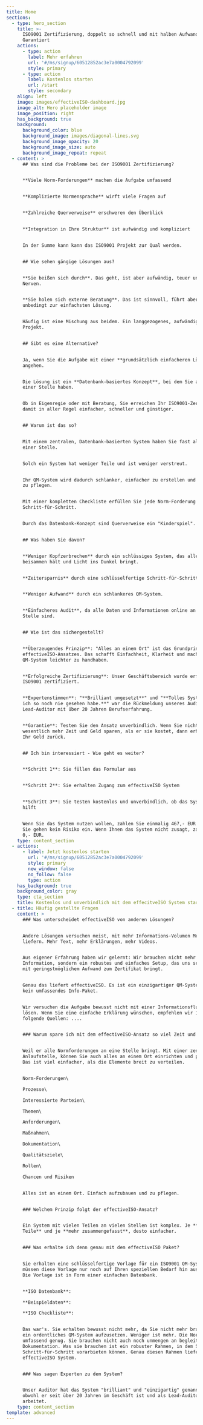 ```yaml
---
title: Home
sections:
  - type: hero_section
    title: >-
      ISO9001 Zertifizierung, doppelt so schnell und mit halben Aufwand -
      Garantiert
    actions:
      - type: action
        label: Mehr erfahren
        url: '#/ms/signup/60512852ac3e7a0004792099'
        style: primary
      - type: action
        label: Kostenlos starten
        url: /start
        style: secondary
    align: left
    image: images/effectiveISO-dashboard.jpg
    image_alt: Hero placeholder image
    image_position: right
    has_background: true
    background:
      background_color: blue
      background_image: images/diagonal-lines.svg
      background_image_opacity: 20
      background_image_size: auto
      background_image_repeat: repeat
  - content: >
      ## Was sind die Probleme bei der ISO9001 Zertifizierung?


      **Viele Norm-Forderungen** machen die Aufgabe umfassend


      **Komplizierte Normensprache** wirft viele Fragen auf


      **Zahlreiche Querverweise** erschweren den Überblick


      **Integration in Ihre Struktur** ist aufwändig und kompliziert


      In der Summe kann kann das ISO9001 Projekt zur Qual werden.


      ## Wie sehen gängige Lösungen aus?


      **Sie beißen sich durch**. Das geht, ist aber aufwändig, teuer und kostet
      Nerven.


      **Sie holen sich externe Beratung**. Das ist sinnvoll, führt aber nicht
      unbedingt zur einfachsten Lösung.


      Häufig ist eine Mischung aus beidem. Ein langgezogenes, aufwändiges
      Projekt.


      ## Gibt es eine Alternative?


      Ja, wenn Sie die Aufgabe mit einer **grundsätzlich einfacheren Lösung**
      angehen.


      Die Lösung ist ein **Datenbank-basiertes Konzept**, bei dem Sie alles an
      einer Stelle haben.


      Ob in Eigenregie oder mit Beratung, Sie erreichen Ihr ISO9001-Zertifikat
      damit in aller Regel einfacher, schneller und günstiger.


      ## Warum ist das so?


      Mit einem zentralen, Datenbank-basierten System haben Sie fast alles an
      einer Stelle.


      Solch ein System hat weniger Teile und ist weniger verstreut.


      Ihr QM-System wird dadurch schlanker, einfacher zu erstellen und leichter
      zu pflegen.


      Mit einer kompletten Checkliste erfüllen Sie jede Norm-Forderung
      Schritt-für-Schritt.


      Durch das Datenbank-Konzept sind Querverweise ein "Kinderspiel".


      ## Was haben Sie davon?


      **Weniger Kopfzerbrechen** durch ein schlüssiges System, das alles
      beisammen hält und Licht ins Dunkel bringt.


      **Zeitersparnis** durch eine schlüsselfertige Schritt-für-Schritt Lösung,


      **Weniger Aufwand** durch ein schlankeres QM-System.


      **Einfacheres Audit**, da alle Daten und Informationen online an einer
      Stelle sind.


      ## Wie ist das sichergestellt?


      **Überzeugendes Prinzip**: "Alles an einem Ort" ist das Grundprinzip des
      effectiveISO-Ansatzes. Das schafft Einfachheit, Klarheit und macht das
      QM-System leichter zu handhaben.


      **Erfolgreiche Zertifizierung**: Unser Geschäftsbereich wurde erfolgreich
      ISO9001 zertifiziert.


      **Expertenstimmen**: "**Brilliant umgesetzt**" und "**Tolles System, das
      ich so noch nie gesehen habe.**" war die Rückmeldung unseres Auditors. Ein
      Lead-Auditor mit über 20 Jahren Berufserfahrung.


      **Garantie**: Testen Sie den Ansatz unverbindlich. Wenn Sie nicht
      wesentlich mehr Zeit und Geld sparen, als er sie kostet, dann erhalten Sie
      Ihr Geld zurück.


      ## Ich bin interessiert - Wie geht es weiter?


      **Schritt 1**: Sie füllen das Formular aus


      **Schritt 2**: Sie erhalten Zugang zum effectiveISO System


      **Schritt 3**: Sie testen kostenlos und unverbindlich, ob das System Ihnen
      hilft


      Wenn Sie das System nutzen wollen, zahlen Sie einmalig 467,- EUR (netto).
      Sie gehen kein Risiko ein. Wenn Ihnen das System nicht zusagt, zahlen Sie
      0,- EUR.
    type: content_section
  - actions:
      - label: Jetzt kostenlos starten
        url: '#/ms/signup/60512852ac3e7a0004792099'
        style: primary
        new_window: false
        no_follow: false
        type: action
    has_background: true
    background_color: gray
    type: cta_section
    title: Kostenlos und unverbindlich mit dem effecitveISO System starten
  - title: Häufig gestellte Fragen
    content: >
      ### Was unterscheidet effectiveISO von anderen Lösungen?


      Andere Lösungen versuchen meist, mit mehr Informations-Volumen Mehrwert zu
      liefern. Mehr Text, mehr Erklärungen, mehr Videos.


      Aus eigener Erfahrung haben wir gelernt: Wir brauchen nicht mehr
      Information, sondern ein robustes und einfaches Setup, das uns schnell und
      mit geringstmöglichem Aufwand zum Zertifikat bringt.


      Genau das liefert effectiveISO. Es ist ein einzigartiger QM-System-Ansatz,
      kein umfassendes Info-Paket.


      Wir versuchen die Aufgabe bewusst nicht mit einer Informationsflut zu
      lösen. Wenn Sie eine einfache Erklärung wünschen, empfehlen wir Ihnen
      folgende Quellen: ....


      ### Warum spare ich mit dem effectiveISO-Ansatz so viel Zeit und Aufwand?


      Weil er alle Normforderungen an eine Stelle bringt. Mit einer zentralen
      Anlaufstelle, können Sie auch alles an einem Ort einrichten und pflegen.
      Das ist viel einfacher, als die Elemente breit zu verteilen.


      Norm-Forderungen\

      Prozesse\

      Interessierte Parteien\

      Themen\

      Anforderungen\

      Maßnahmen\

      Dokumentation\

      Qualitätsziele\

      Rollen\

      Chancen und Risiken


      Alles ist an einem Ort. Einfach aufzubauen und zu pflegen.


      ### Welchem Prinzip folgt der effectiveISO-Ansatz?


      Ein System mit vielen Teilen an vielen Stellen ist komplex. Je **weniger
      Teile** und je **mehr zusammengefasst**, desto einfacher.


      ### Was erhalte ich denn genau mit dem effectiveISO Paket?


      Sie erhalten eine schlüsselfertige Vorlage für ein ISO9001 QM-System. Sie
      müssen diese Vorlage nur noch auf Ihren speziellen Bedarf hin ausfüllen.
      Die Vorlage ist in Form einer einfachen Datenbank.


      **ISO Datenbank**:  

      **Beispieldaten**:  

      **ISO Checkliste**:


      Das war's. Sie erhalten bewusst nicht mehr, da Sie nicht mehr brauchen, um
      ein ordentliches QM-System aufzusetzen. Weniger ist mehr. Die Norm ist
      umfassend genug. Sie brauchen nicht auch noch unmengen an begleitender
      Dokumentation. Was sie brauchen ist ein robuster Rahmen, in dem Sie sich
      Schritt-für-Schritt vorarbieten können. Genau diesen Rahmen liefert das
      effectiveISO System.


      ### Was sagen Experten zu dem System?


      Unser Auditor hat das System "brilliant" und "einzigartig" genannt. Das,
      obwohl er seit über 20 Jahren im Geschäft ist und als Lead-Auditor
      arbeitet.
    type: content_section
template: advanced
---
```

